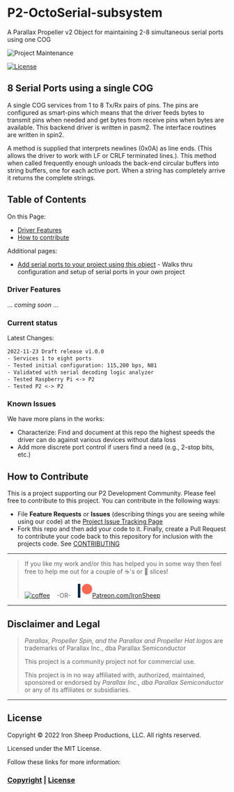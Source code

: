 # P2-OctoSerial-subsystem
A Parallax Propeller v2 Object for maintaining 2-8 simultaneous serial ports using one COG

![Project Maintenance][maintenance-shield]

[![License][license-shield]](LICENSE)

## 8 Serial Ports using a single COG

A single COG services from 1 to 8 Tx/Rx pairs of pins.  The pins are configured as smart-pins which means that the driver feeds bytes to transmit pins when needed and get bytes from receive pins when bytes are available. This backend driver is written in pasm2. The interface routines are written in spin2.

A method is supplied that interprets newlines (0x0A) as line ends. (This allows the driver to work with LF or CRLF terminated lines.). This method when called frequently enough unloads the back-end circular buffers into string buffers, one for each active port. When a string has completely arrive it returns the complete strings.

## Table of Contents

On this Page:

- [Driver Features](#driver-features)
- [How to contribute](#how-to-contribute)

Additional pages:

- [Add serial ports to your project using this object](DEVELOP.md) - Walks thru configuration and setup of serial ports in your own project

### Driver Features

... *coming soon* ...

### Current status

Latest Changes:

```
2022-11-23 Draft release v1.0.0
- Services 1 to eight ports
- Tested initial configuration: 115,200 bps, N81
- Validated with serial decoding logic analyzer
- Tested Raspberry Pi <-> P2
- Tested P2 <-> P2
```

### Known Issues

We have more plans in the works:

- Characterize: Find and document at this repo the highest speeds the driver can do against various devices without data loss
- Add more discrete port control if users find a need (e.g., 2-stop bits, etc.)

## How to Contribute

This is a project supporting our P2 Development Community. Please feel free to contribute to this project. You can contribute in the following ways:

- File **Feature Requests** or **Issues** (describing things you are seeing while using our code) at the [Project Issue Tracking Page](https://github.com/ironsheep/P2-OctoSerial-subsystem/issues)
- Fork this repo and then add your code to it. Finally, create a Pull Request to contribute your code back to this repository for inclusion with the projects code. See [CONTRIBUTING](CONTRIBUTING.md)

---

> If you like my work and/or this has helped you in some way then feel free to help me out for a couple of :coffee:'s or :pizza: slices!
>
> [![coffee](https://www.buymeacoffee.com/assets/img/custom_images/black_img.png)](https://www.buymeacoffee.com/ironsheep) &nbsp;&nbsp; -OR- &nbsp;&nbsp; [![Patreon](./images/patreon.png)](https://www.patreon.com/IronSheep?fan_landing=true)[Patreon.com/IronSheep](https://www.patreon.com/IronSheep?fan_landing=true)

---

## Disclaimer and Legal

> *Parallax, Propeller Spin, and the Parallax and Propeller Hat logos* are trademarks of Parallax Inc., dba Parallax Semiconductor
>
> This project is a community project not for commercial use.
>
> This project is in no way affiliated with, authorized, maintained, sponsored or endorsed by *Parallax Inc., dba Parallax Semiconductor* or any of its affiliates or subsidiaries.

---

## License

Copyright © 2022 Iron Sheep Productions, LLC. All rights reserved.

Licensed under the MIT License.

Follow these links for more information:

### [Copyright](copyright) | [License](LICENSE)

[maintenance-shield]: https://img.shields.io/badge/maintainer-stephen%40ironsheep%2ebiz-blue.svg?style=for-the-badge

[license-shield]: https://camo.githubusercontent.com/bc04f96d911ea5f6e3b00e44fc0731ea74c8e1e9/68747470733a2f2f696d672e736869656c64732e696f2f6769746875622f6c6963656e73652f69616e74726963682f746578742d646976696465722d726f772e7376673f7374796c653d666f722d7468652d6261646765
